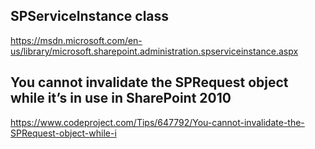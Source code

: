## SPServiceInstance class

https://msdn.microsoft.com/en-us/library/microsoft.sharepoint.administration.spserviceinstance.aspx


## You cannot invalidate the SPRequest object while it’s in use in SharePoint 2010

https://www.codeproject.com/Tips/647792/You-cannot-invalidate-the-SPRequest-object-while-i
